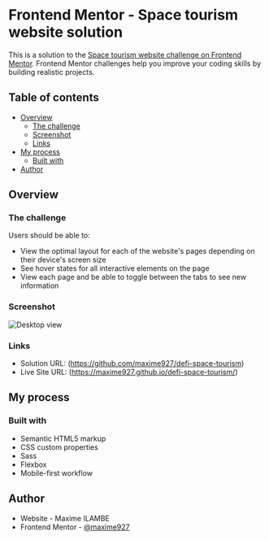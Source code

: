 # Frontend Mentor - Space tourism website solution

This is a solution to the [Space tourism website challenge on Frontend Mentor](https://www.frontendmentor.io/challenges/space-tourism-multipage-website-gRWj1URZ3). Frontend Mentor challenges help you improve your coding skills by building realistic projects.

## Table of contents

- [Overview](#overview)
  - [The challenge](#the-challenge)
  - [Screenshot](#screenshot)
  - [Links](#links)
- [My process](#my-process)
  - [Built with](#built-with)
- [Author](#author)

## Overview

### The challenge

Users should be able to:

- View the optimal layout for each of the website's pages depending on their device's screen size
- See hover states for all interactive elements on the page
- View each page and be able to toggle between the tabs to see new information

### Screenshot

![Desktop view](./screenshots/desktop.png)


### Links

- Solution URL: (https://github.com/maxime927/defi-space-tourism)
- Live Site URL: (https://maxime927.github.io/defi-space-tourism/)

## My process

### Built with

- Semantic HTML5 markup
- CSS custom properties
- Sass
- Flexbox
- Mobile-first workflow


## Author

- Website - Maxime ILAMBE
- Frontend Mentor - [@maxime927](https://www.frontendmentor.io/profile/maxime927)

